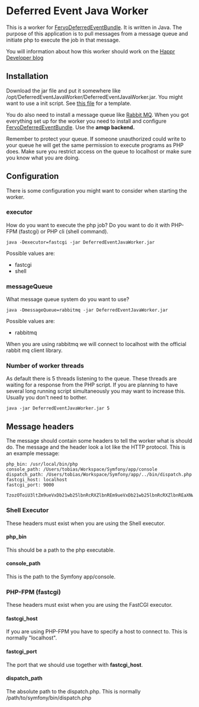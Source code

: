 # Deferred Event Java Worker

This is a worker for [FervoDeferredEventBundle][fervoSource]. It is written in Java. The purpose of
this application is to pull messages from a message queue and initiate php to execute the job in that message.

You will information about how this worker should work on the [Happr Developer blog](http://developer.happyr.com/real-asynchronous-events-with-symfony2)

## Installation

Download the jar file and put it somewhere like /opt/DeferredEventJavaWorker/DeferredEventJavaWorker.jar. You might
want to use a init script. See [this file][initFile] for a template.

You do also need to install a message queue like [Rabbit MQ](http://www.rabbitmq.com/). When you got everything
set up for the worker you need to install and configure [FervoDeferredEventBundle][fervoSource]. Use the **amqp backend.**

Remember to protect your queue. If someone unauthorized could write to your queue he will get the same permission to execute
programs as PHP does. Make sure you restrict access on the queue to localhost or make sure you know what you are doing.

## Configuration

There is some configuration you might want to consider when starting the worker.

### executor

How do you want to execute the php job? Do you want to do it with PHP-FPM (fastcgi) or PHP cli (shell command).

```java -Dexecutor=fastcgi -jar DeferredEventJavaWorker.jar```

Possible values are:

 * fastcgi
 * shell

### messageQueue

What message queue system do you want to use?

```java -DmessageQueue=rabbitmq -jar DeferredEventJavaWorker.jar```

Possible values are:

 * rabbitmq

When you are using rabbitmq we will connect to localhost with the official rabbit mq client library.

### Number of worker threads

As default there is 5 threads listening to the queue. These threads are waiting for a response from the PHP script. If
you are planning to have several long running script simultaneously you may want to increase this. Usually you don't need
to bother.

```java -jar DeferredEventJavaWorker.jar 5```

## Message headers

The message should contain some headers to tell the worker what is should do. The message and the header look a lot
like the HTTP protocol. This is an example message:

```batch
php_bin: /usr/local/bin/php
console_path: /Users/tobias/Workspace/Symfony/app/console
dispatch_path: /Users/tobias/Workspace/Symfony/app/../bin/dispatch.php
fastcgi_host: localhost
fastcgi_port: 9000

TzozOToiU3ltZm9ueVxDb21wb25lbnRcRXZlbnREm9ueVxDb21wb25lbnRcRXZlbnREaXNwYXRjRXZlbnREm9ueVxDb21wb25lbnRcRXZlbnRE
```

### Shell Executor

These headers must exist when you are using the Shell executor.

#### php_bin

This should be a path to the php executable.

#### console_path

This is the path to the Symfony app/console.

### PHP-FPM (fastcgi)

These headers must exist when you are using the FastCGI executor.

#### fastcgi_host

If you are using PHP-FPM you have to specify a host to connect to. This is normally "localhost".

#### fastcgi_port

The port that we should use together with **fastcgi_host**.

#### dispatch_path

The absolute path to the dispatch.php. This is normally /path/to/symfony/bin/dispatch.php


[fervoSource]: https://github.com/fervo/FervoDeferredEventBundle
[initFile]: https://github.com/HappyR/DeferredEventJavaWorker/blob/master/deferred-event-java-worker.init-file
